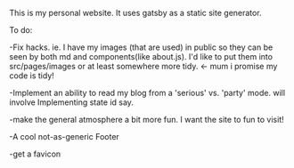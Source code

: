 This is my personal website. It uses gatsby as a static site generator.

To do:

-Fix hacks. ie. I have my images (that are used) in public so they can be seen by both md and components(like about.js). I'd like to put them into src/pages/images or at least somewhere more tidy. <- mum i promise my code is tidy!

-Implement an ability to read my blog from a 'serious' vs. 'party' mode. will involve Implementing state id say.

-make the general atmosphere a bit more fun. I want the site to fun to visit!

-A cool not-as-generic Footer

-get a favicon
